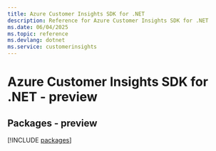 ```yaml
---
title: Azure Customer Insights SDK for .NET
description: Reference for Azure Customer Insights SDK for .NET
ms.date: 06/04/2025
ms.topic: reference
ms.devlang: dotnet
ms.service: customerinsights
---
```

# Azure Customer Insights SDK for .NET - preview
## Packages - preview
[!INCLUDE [packages](customer-insights-index.md)]